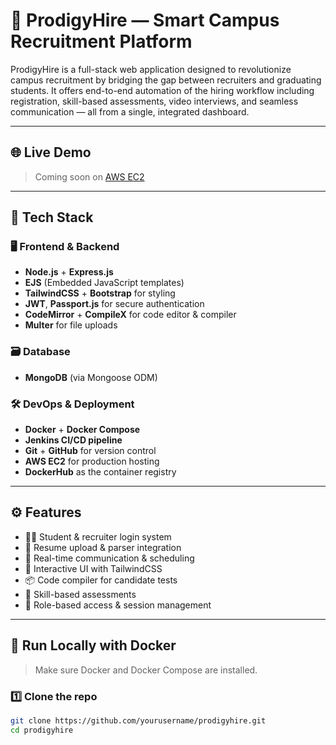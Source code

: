 # 🚀 ProdigyHire — Smart Campus Recruitment Platform

ProdigyHire is a full-stack web application designed to revolutionize campus recruitment by bridging the gap between recruiters and graduating students. It offers end-to-end automation of the hiring workflow including registration, skill-based assessments, video interviews, and seamless communication — all from a single, integrated dashboard.

---

## 🌐 Live Demo

> Coming soon on [AWS EC2](http://your-ec2-ip)

---

## 🧰 Tech Stack

### 🖥️ Frontend & Backend
- **Node.js** + **Express.js**
- **EJS** (Embedded JavaScript templates)
- **TailwindCSS** + **Bootstrap** for styling
- **JWT**, **Passport.js** for secure authentication
- **CodeMirror** + **CompileX** for code editor & compiler
- **Multer** for file uploads

### 🗃️ Database
- **MongoDB** (via Mongoose ODM)

### 🛠️ DevOps & Deployment
- **Docker** + **Docker Compose**
- **Jenkins CI/CD pipeline**
- **Git** + **GitHub** for version control
- **AWS EC2** for production hosting
- **DockerHub** as the container registry

---

## ⚙️ Features

- 👨‍🎓 Student & recruiter login system
- 📝 Resume upload & parser integration
- 💬 Real-time communication & scheduling
- 🎨 Interactive UI with TailwindCSS
- 📦 Code compiler for candidate tests
- 🧪 Skill-based assessments
- 🔐 Role-based access & session management

---

## 🐳 Run Locally with Docker

> Make sure Docker and Docker Compose are installed.

### 1️⃣ Clone the repo

```bash
git clone https://github.com/yourusername/prodigyhire.git
cd prodigyhire

